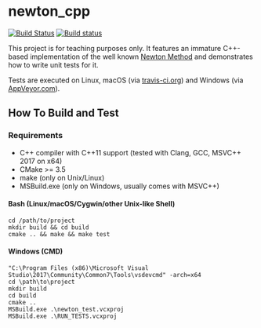 # newton_cpp

[![Build Status](https://travis-ci.org/Null0rg/newton.svg?branch=master)](https://travis-ci.org/Null0rg/newton_cpp)
[![Build status](https://ci.appveyor.com/api/projects/status/2mqf5pdncf45i5c1?svg=true)](https://ci.appveyor.com/project/miho/newton-cpp)

This project is for teaching purposes only. It features an immature C++-based implementation of the well known [Newton Method](https://en.wikipedia.org/wiki/Newton%27s_method) and demonstrates how to write unit tests for it.

Tests are executed on Linux, macOS (via [travis-ci.org](https://travis-ci.org/)) and Windows (via [AppVeyor.com](https://www.appveyor.com/)).

## How To Build and Test

### Requirements

- C+\+ compiler with C+\+11 support (tested with Clang, GCC, MSVC+\+ 2017 on x64)
- CMake >= 3.5
- make (only on Unix/Linux)
- MSBuild.exe (only on Windows, usually comes with MSVC+\+)

#### Bash (Linux/macOS/Cygwin/other Unix-like Shell)

    cd /path/to/project
    mkdir build && cd build
    cmake .. && make && make test
    
#### Windows (CMD)

    "C:\Program Files (x86)\Microsoft Visual Studio\2017\Community\Common7\Tools\vsdevcmd" -arch=x64
    cd \path\to\project
    mkdir build
    cd build
    cmake ..
    MSBuild.exe .\newton_test.vcxproj
    MSBuild.exe .\RUN_TESTS.vcxproj
